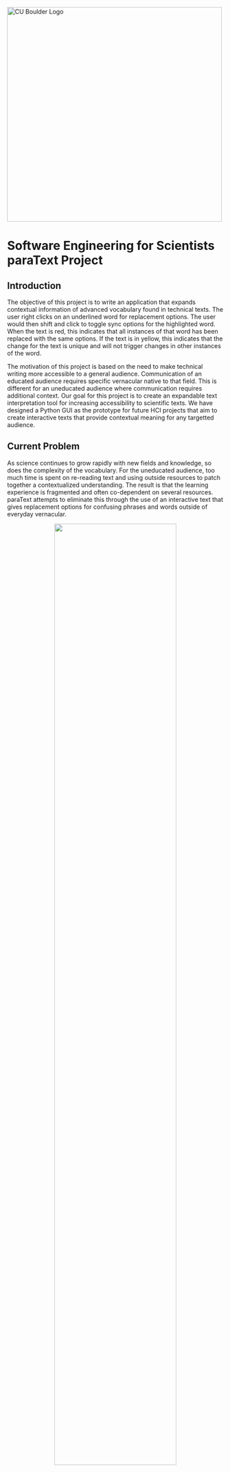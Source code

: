 <img src="https://www.colorado.edu/cs/profiles/express/themes/ucb/images/cu-boulder-logo-text-black.svg" alt="CU Boulder Logo" width="500">

# Software Engineering for Scientists <br/> paraText Project

## Introduction
The objective of this project is to write an application that expands contextual information of advanced vocabulary found in technical texts. The user right clicks on an underlined word for replacement options. The user would then shift and click to toggle sync options for the highlighted word. When the text is red, this indicates that all instances of that word has been replaced with the same options. If the text is in yellow, this indicates that the change for the text is unique and will not trigger changes in other instances of the word. 

The motivation of this project is based on the need to make technical writing more accessible to a general audience. Communication of an educated audience requires specific vernacular native to that field. This is different for an uneducated audience where communication requires additional context. Our goal for this project is to create an expandable text interpretation tool for increasing accessibility to scientific texts. We have designed a Python GUI as the prototype for future HCI projects that aim to create interactive texts that provide contextual meaning for any targetted audience. 

## Current Problem 
As science continues to grow rapidly with new fields and knowledge, so does the complexity of the vocabulary. For the uneducated audience, too much time is spent on re-reading text and using outside resources to patch together a contextualized understanding. The result is that the learning experience is fragmented and often co-dependent on several resources. paraText attempts to eliminate this through the use of an interactive text that gives replacement options for confusing phrases and words outside of everyday vernacular.

<p align="center">
   <img src="https://user-images.githubusercontent.com/91628000/206314640-c4285ff6-91e2-4e8c-b529-abb598c202ca.png" width=75% height=75%>
</p>



## Application 
This is a screen recording showing how it works. The words highlighted in red are synced, meaning that if one of them is changed, all instances of that word will be changed. If it’s yellow, only one instance of the word will be changed, not both. 

https://user-images.githubusercontent.com/91628000/206312726-d8b5bc65-f743-4a87-8cc3-4c8e8ae6e28d.mov

## Running the Program
To run this program, go to the folder demos and select the file demos.py. Ensure that the `__file__` is set to paraText.py. An example is below:

<p align="center">
   <img src="https://user-images.githubusercontent.com/91628000/206366906-09739e57-7d19-4d7a-9756-3173e3a538bb.png" width=75% height=75%>
</p>

From the base terminal type in python demos.py. A GUI will pop up. 
  




